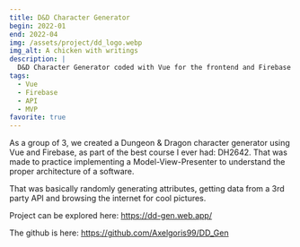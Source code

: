 ```yaml
---
title: D&D Character Generator
begin: 2022-01
end: 2022-04
img: /assets/project/dd_logo.webp
img_alt: A chicken with writings
description: |
  D&D Character Generator coded with Vue for the frontend and Firebase for the backend. Focused on User Experience!
tags:
  - Vue
  - Firebase
  - API
  - MVP
favorite: true
---
```

As a group of 3, we created a Dungeon & Dragon character generator using Vue and Firebase, as part of the best course I ever had: DH2642. That was made to practice implementing a Model-View-Presenter to understand the proper architecture of a software.

That was basically randomly generating attributes, getting data from a 3rd party API and browsing the internet for cool pictures.

Project can be explored here: <https://dd-gen.web.app/>

The github is here: <https://github.com/Axelgoris99/DD_Gen>
